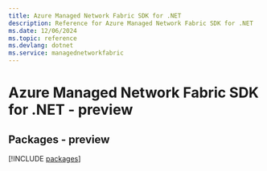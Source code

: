 ```yaml
---
title: Azure Managed Network Fabric SDK for .NET
description: Reference for Azure Managed Network Fabric SDK for .NET
ms.date: 12/06/2024
ms.topic: reference
ms.devlang: dotnet
ms.service: managednetworkfabric
---
```

# Azure Managed Network Fabric SDK for .NET - preview
## Packages - preview
[!INCLUDE [packages](managed-network-fabric-index.md)]